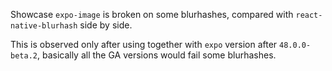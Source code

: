 Showcase `expo-image` is broken on some blurhashes, compared with `react-native-blurhash` side by side.

This is observed only after using together with `expo` version after `48.0.0-beta.2`, basically all the GA versions would fail some blurhashes.